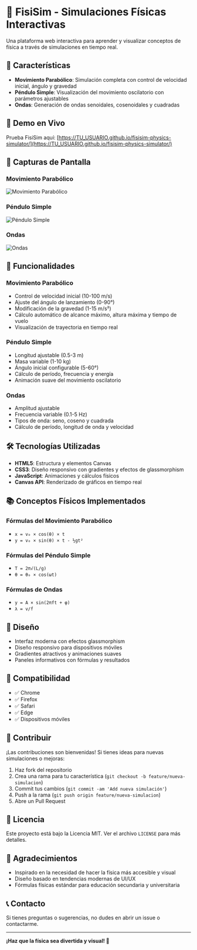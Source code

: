 # 🔬 FisiSim - Simulaciones Físicas Interactivas

Una plataforma web interactiva para aprender y visualizar conceptos de física a través de simulaciones en tiempo real.

## 🌟 Características

- **Movimiento Parabólico**: Simulación completa con control de velocidad inicial, ángulo y gravedad
- **Péndulo Simple**: Visualización del movimiento oscilatorio con parámetros ajustables
- **Ondas**: Generación de ondas senoidales, cosenoidales y cuadradas

## 🚀 Demo en Vivo

Prueba FisiSim aquí: [https://TU_USUARIO.github.io/fisisim-physics-simulator/](https://TU_USUARIO.github.io/fisisim-physics-simulator/)

## 📱 Capturas de Pantalla

### Movimiento Parabólico
![Movimiento Parabólico](https://via.placeholder.com/600x400?text=Movimiento+Parabólico)

### Péndulo Simple
![Péndulo Simple](https://via.placeholder.com/600x400?text=Péndulo+Simple)

### Ondas
![Ondas](https://via.placeholder.com/600x400?text=Ondas)

## 🎯 Funcionalidades

### Movimiento Parabólico
- Control de velocidad inicial (10-100 m/s)
- Ajuste del ángulo de lanzamiento (0-90°)
- Modificación de la gravedad (1-15 m/s²)
- Cálculo automático de alcance máximo, altura máxima y tiempo de vuelo
- Visualización de trayectoria en tiempo real

### Péndulo Simple
- Longitud ajustable (0.5-3 m)
- Masa variable (1-10 kg)
- Ángulo inicial configurable (5-60°)
- Cálculo de período, frecuencia y energía
- Animación suave del movimiento oscilatorio

### Ondas
- Amplitud ajustable
- Frecuencia variable (0.1-5 Hz)
- Tipos de onda: seno, coseno y cuadrada
- Cálculo de período, longitud de onda y velocidad

## 🛠️ Tecnologías Utilizadas

- **HTML5**: Estructura y elementos Canvas
- **CSS3**: Diseño responsivo con gradientes y efectos de glassmorphism
- **JavaScript**: Animaciones y cálculos físicos
- **Canvas API**: Renderizado de gráficos en tiempo real

## 📚 Conceptos Físicos Implementados

### Fórmulas del Movimiento Parabólico
- `x = v₀ × cos(θ) × t`
- `y = v₀ × sin(θ) × t - ½gt²`

### Fórmulas del Péndulo Simple
- `T = 2π√(L/g)`
- `θ = θ₀ × cos(ωt)`

### Fórmulas de Ondas
- `y = A × sin(2πft + φ)`
- `λ = v/f`

## 🎨 Diseño

- Interfaz moderna con efectos glassmorphism
- Diseño responsivo para dispositivos móviles
- Gradientes atractivos y animaciones suaves
- Paneles informativos con fórmulas y resultados

## 📱 Compatibilidad

- ✅ Chrome
- ✅ Firefox
- ✅ Safari
- ✅ Edge
- ✅ Dispositivos móviles

## 🤝 Contribuir

¡Las contribuciones son bienvenidas! Si tienes ideas para nuevas simulaciones o mejoras:

1. Haz fork del repositorio
2. Crea una rama para tu característica (`git checkout -b feature/nueva-simulacion`)
3. Commit tus cambios (`git commit -am 'Add nueva simulación'`)
4. Push a la rama (`git push origin feature/nueva-simulacion`)
5. Abre un Pull Request

## 📝 Licencia

Este proyecto está bajo la Licencia MIT. Ver el archivo `LICENSE` para más detalles.

## 🙏 Agradecimientos

- Inspirado en la necesidad de hacer la física más accesible y visual
- Diseño basado en tendencias modernas de UI/UX
- Fórmulas físicas estándar para educación secundaria y universitaria

## 📞 Contacto

Si tienes preguntas o sugerencias, no dudes en abrir un issue o contactarme.

---

**¡Haz que la física sea divertida y visual! 🚀**
